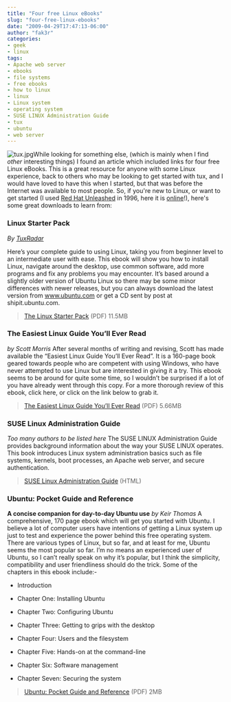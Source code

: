 ```yaml
---
title: "Four free Linux eBooks"
slug: "four-free-linux-ebooks"
date: "2009-04-29T17:47:13-06:00"
author: "fak3r"
categories:
- geek
- linux
tags:
- Apache web server
- ebooks
- file systems
- free ebooks
- how to linux
- linux
- Linux system
- operating system
- SUSE LINUX Administration Guide
- tux
- ubuntu
- web server
---
```


![tux.jpg](http://fak3r.com/wp-content/uploads/2006/10/tux.jpg)While looking for something else, (which is mainly when I find *other* interesting things) I found an article which included links for four free Linux eBooks.  This is a great resource for anyone with some Linux experience, back to others who may be looking to get started with tux, and I would have loved to have this when I started, but that was before the Internet was available to most people.  So, if you're new to Linux, or want to get started (I used [Red Hat Unleashed](http://www.amazon.com/Red-Linux-Unleashed-Kamran-Husain/dp/0672309629) in 1996, here it is [online](http://wireless.ictp.it/school_2003/docs/linux/linux_guides/RH_Linux_Unleashed/)!), here's some great downloads to learn from:<!-- more -->


### Linux Starter Pack


_By [TuxRadar](http://tuxradar.com)_

Here’s your complete guide to using Linux, taking you from beginner level to an intermediate user with ease. This ebook will show you how to install Linux,  navigate around the desktop, use common software, add more programs and fix any problems you may encounter. It’s based around a slightly older version of Ubuntu Linux so there may be some minor differences with newer releases, but you can always download the latest version from www.ubuntu.com or get a CD sent by post at shipit.ubuntu.com.


> [The Linux Starter Pack](http://tuxradar.com/files/linux_starter_pack.zip) (PDF) 11.5MB




### The Easiest Linux Guide You’ll Ever Read


_by Scott Morris_
After several months of writing and revising, Scott has made available the “Easiest Linux Guide You’ll Ever Read”. It is a 160-page book geared towards people who are competent with using Windows, who have never attempted to use Linux but are interested in giving it a try. This ebook seems to be around for quite some time, so I wouldn’t be surprised if a lot of you have already went through this copy. For a more thorough review of this ebook, click here, or click on the link below to grab it.


> [The Easiest Linux Guide You’ll Ever Read](http://www.letslearnlinux.com/suseblog/easiest_linux_guide_ever.pdf) (PDF) 5.66MB




### SUSE Linux Administration Guide


_Too many authors to be listed here_
The SUSE LINUX Administration Guide provides background information about the way your SUSE LINUX operates. This book introduces Linux system administration basics such as file systems, kernels, boot processes, an Apache web server, and secure authentication.


> [SUSE Linux Administration Guide](http://www.novell.com/documentation/suse91/suselinux-adminguide/html) (HTML)




### Ubuntu: Pocket Guide and Reference


**A concise companion for day-to-day Ubuntu use**
_by Keir Thomas_
A comprehensive, 170 page ebook which will get you started with Ubuntu. I believe a lot of computer users have intentions of getting a Linux system up just to test and experience the power behind this free operating system. There are various types of Linux, but so far, and at least for me, Ubuntu seems the most popular so far. I’m no means an experienced user of Ubuntu, so I can’t really speak on why it’s popular, but I think the simplicity, compatibility and user friendliness should do the trick. Some of the chapters in this ebook include:-



	
  * Introduction

	
  * Chapter One: Installing Ubuntu

	
  * Chapter Two: Configuring Ubuntu

	
  * Chapter Three: Getting to grips with the desktop

	
  * Chapter Four: Users and the filesystem

	
  * Chapter Five: Hands-on at the command-line

	
  * Chapter Six: Software management

	
  * Chapter Seven: Securing the system




> [Ubuntu: Pocket Guide and Reference](http://www.ubuntupocketguide.com/download.html) (PDF) 2MB
